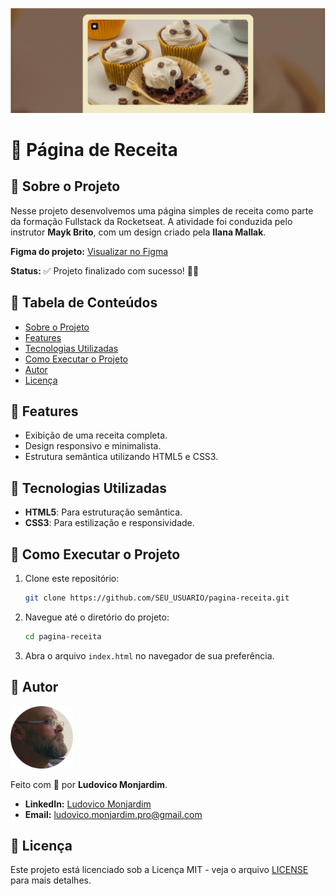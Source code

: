 ![Banner da Página de Receita](https://github.com/ludovicomonjardim/Receitas/blob/master/assets/receita2.png)
# 🌟 Página de Receita



## 🔹 Sobre o Projeto

Nesse projeto desenvolvemos uma página simples de receita como parte da formação Fullstack da Rocketseat. A atividade foi conduzida pelo instrutor **Mayk Brito**, com um design criado pela **Ilana Mallak**.

**Figma do projeto:** [Visualizar no Figma](https://www.figma.com/community/file/1360315130061454535)

**Status:** ✅ Projeto finalizado com sucesso! 🎉✨

## 🔹 Tabela de Conteúdos

- [Sobre o Projeto](#-sobre-o-projeto)
- [Features](#-features)
- [Tecnologias Utilizadas](#-tecnologias-utilizadas)
- [Como Executar o Projeto](#-como-executar-o-projeto)
- [Autor](#-autor)
- [Licença](#-licença)

## 🔹 Features

- Exibição de uma receita completa.
- Design responsivo e minimalista.
- Estrutura semântica utilizando HTML5 e CSS3.

## 🔹 Tecnologias Utilizadas

&#x20;

- **HTML5**: Para estruturação semântica.
- **CSS3**: Para estilização e responsividade.

## 🔹 Como Executar o Projeto

1. Clone este repositório:
   ```bash
   git clone https://github.com/SEU_USUARIO/pagina-receita.git
   ```
2. Navegue até o diretório do projeto:
   ```bash
   cd pagina-receita
   ```
3. Abra o arquivo `index.html` no navegador de sua preferência.

## 🔹 Autor

<img src="https://github.com/ludovicomonjardim/05---ImagensDiversasGitHub/blob/main/Foto%20Perfil_1.png" alt="Avatar Ludovico Monjardim" width="100" height="100">

Feito com 💖 por **Ludovico Monjardim**.

- **LinkedIn:** [Ludovico Monjardim](https://www.linkedin.com/in/ludovicomonjardim/)
- **Email:** [ludovico.monjardim.pro@gmail.com](mailto\:ludovico.monjardim.pro@gmail.com)

## 🔹 Licença

Este projeto está licenciado sob a Licença MIT - veja o arquivo [LICENSE](LICENSE) para mais detalhes.

